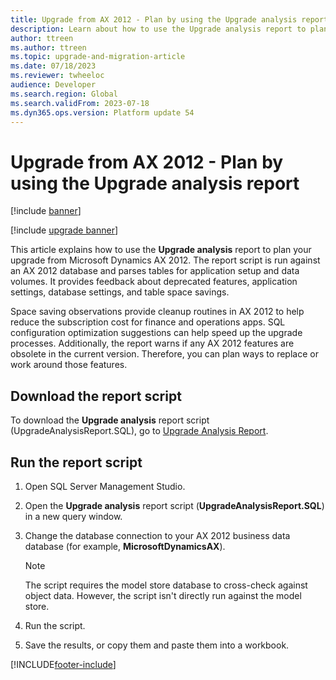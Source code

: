 ```yaml
---
title: Upgrade from AX 2012 - Plan by using the Upgrade analysis report
description: Learn about how to use the Upgrade analysis report to plan your upgrade from Microsoft Dynamics AX 2012, including a step-by-step process on running the report script.
author: ttreen
ms.author: ttreen
ms.topic: upgrade-and-migration-article
ms.date: 07/18/2023
ms.reviewer: twheeloc
audience: Developer
ms.search.region: Global
ms.search.validFrom: 2023-07-18
ms.dyn365.ops.version: Platform update 54
---
```


# Upgrade from AX 2012 - Plan by using the Upgrade analysis report

[!include [banner](../includes/banner.md)]

[!include [upgrade banner](../includes/upgrade-banner.md)]

This article explains how to use the **Upgrade analysis** report to plan your upgrade from Microsoft Dynamics AX 2012. The report script is run against an AX 2012 database and parses tables for application setup and data volumes. It provides feedback about deprecated features, application settings, database settings, and table space savings.

Space saving observations provide cleanup routines in AX 2012 to help reduce the subscription cost for finance and operations apps. SQL configuration optimization suggestions can help speed up the upgrade processes. Additionally, the report warns if any AX 2012 features are obsolete in the current version. Therefore, you can plan ways to replace or work around those features.

## Download the report script

To download the **Upgrade analysis** report script (UpgradeAnalysisReport.SQL), go to [Upgrade Analysis Report](https://github.com/microsoft/Dynamics-365-FastTrack-Implementation-Assets/blob/master/AX2012DataUpgrade/UpgradeAnalysisReport.SQL).

## Run the report script

1. Open SQL Server Management Studio.
1. Open the **Upgrade analysis** report script (**UpgradeAnalysisReport.SQL**) in a new query window.
1. Change the database connection to your AX 2012 business data database (for example, **MicrosoftDynamicsAX**).

    > [!NOTE]
    > The script requires the model store database to cross-check against object data. However, the script isn't directly run against the model store.

1. Run the script.
1. Save the results, or copy them and paste them into a workbook.

[!INCLUDE[footer-include](../../../includes/footer-banner.md)]
